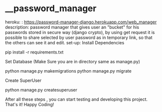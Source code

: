# __password_manager

heroku: : https://password-manager-django.herokuapp.com/web_manager
description: password manager that gives user an "bucket" for his passwords stored in secure way (django crypto), by using get request it is possible to share selected by user password as in temporary link, so that the others can see it and edit.
set-up: Install Dependencies

pip install -r requirements.txt

Set Database (Make Sure you are in directory same as manage.py)

python manage.py makemigrations python manage.py migrate

Create SuperUser

python manage.py createsuperuser

After all these steps , you can start testing and developing this project. That's it! Happy Coding!
